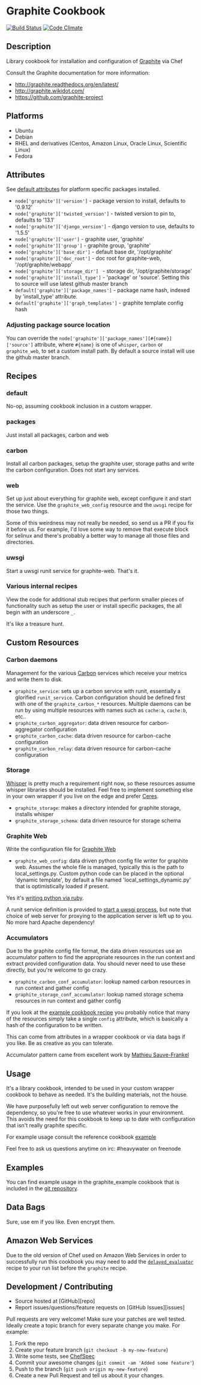 # Graphite Cookbook

[![Build Status](https://travis-ci.org/hw-cookbooks/graphite.svg?branch=master)](https://travis-ci.org/hw-cookbooks/graphite)
[![Code Climate](https://codeclimate.com/github/hw-cookbooks/graphite/badges/gpa.svg)](https://codeclimate.com/github/hw-cookbooks/graphite)

## Description

Library cookbook for installation and configuration of [Graphite](http://graphite.readthedocs.org) via Chef

Consult the Graphite documentation for more information:

- http://graphite.readthedocs.org/en/latest/
- http://graphite.wikidot.com/
- https://github.com/graphite-project

## Platforms

* Ubuntu
* Debian
* RHEL and derivatives (Centos, Amazon Linux, Oracle Linux, Scientific Linux)
* Fedora

## Attributes
See
[default attributes](https://github.com/hw-cookbooks/graphite/blob/master/attributes/default.rb#L48)
for platform specific packages installed.

- `node['graphite']['version']` - package version to install, defaults to '0.9.12'
- `node['graphite']['twisted_version']` - twisted version to pin to,
  defaults to '13.1'
- `node['graphite']['django_version']` - django version to use,
  defaults to '1.5.5'
- `node['graphite']['user']` - graphite user, 'graphite'
- `node['graphite']['group']` - graphite group, 'graphite'
- `node['graphite']['base_dir']` - default base dir, '/opt/graphite'
- `node['graphite']['doc_root']` - doc root for graphite-web, '/opt/graphite/webapp'
- `node['graphite']['storage_dir'] ` - storage dir, '/opt/graphite/storage'
- `node['graphite']['install_type']` - 'package' or 'source'. Setting
  this to source will use latest github master branch
- `default['graphite']['package_names']` - package name hash, indexed
  by 'install_type' attribute.
- `default['graphite']['graph_templates']` - graphite template config hash

### Adjusting package source location

You can override the
`node['graphite']['package_names'][#{name}]['source']` attribute,
where `#{name}` is one of `whisper`, `carbon` or `graphite_web`, to
set a custom install path. By default a source install will use the
github master branch.

## Recipes
### default

No-op, assuming cookbook inclusion in a custom wrapper.

### packages

Just install all packages, carbon and web

### carbon

Install all carbon packages, setup the graphite user, storage paths
and write the carbon configuration. Does not start any services.

### web

Set up just about everything for graphite web, except configure it and
start the service. Use the `graphite_web_config` resource and the
`uwsgi` recipe for those two things.

Some of this weirdness may not really be needed, so send us a PR if
you fix it before us. For example, I'd love some way to remove that
execute block for selinux and there's probably a better way to manage
all those files and directories.

### uwsgi

Start a uwsgi runit service for graphite-web. That's it.

### Various internal recipes

View the code for additional stub recipes that perform smaller pieces
of functionality such as setup the user or install specific packages,
the all begin with an underscore `_`.

It's like a treasure hunt.

## Custom Resources

### Carbon daemons
Management for the various
[Carbon](https://github.com/graphite-project/carbon) services which
receive your metrics and write them to disk.

* `graphite_service`: sets up a carbon service with runit, essentially
   a glorified `runit_service`. Carbon configuration should be defined
   first with one of the `graphite_carbon_*` resources. Multiple
   daemons can be run by using multiple resources with names such as
   `cache:a`, `cache:b`, etc..
* `graphite_carbon_aggregator`: data driven resource for carbon-aggregator configuration
* `graphite_carbon_cache`: data driven resource for carbon-cache configuration
* `graphite_carbon_relay`: data driven resource for carbon-cache configuration

### Storage
[Whisper](https://github.com/graphite-project/whisper) is
pretty much a requirement right now, so these resources assume whisper
libraries should be installed. Feel free to implement something else in
your own wrapper if you live on the edge and prefer [Ceres](https://github.com/graphite-project/ceres).

* `graphite_storage`: makes a directory intended for graphite storage,
  installs whisper
* `graphite_storage_schema`: data driven resource for storage schema 

### Graphite Web
Write the configuration file for [Graphite Web](https://github.com/graphite-project/graphite-web)

* `graphite_web_config`: data driven python config file writer for
   graphite web. Assumes the whole file is managed, typically this is
   the path to local_settings.py. Custom python code can be placed in
   the optional 'dynamic template', by default a file named
   'local_settings_dynamic.py' that is optimistically loaded if
   present.

Yes it's [writing python via ruby](https://github.com/hw-cookbooks/graphite/blob/master/libraries/chef_graphite_python.rb#L14).

A runit service definition is provided to [start a uwsgi process](https://github.com/hw-cookbooks/graphite/blob/master/example/graphite_example/recipes/single_node.rb#L105), but note that choice of web server for proxying to the application server is left up to you. No more hard Apache dependency!

### Accumulators
Due to the graphite config file format, the data driven resources use
an accumulator pattern to find the appropriate resources in the run
context and extract provided configuration data. You should never need
to use these directly, but you're welcome to go crazy.

* `graphite_carbon_conf_accumulator`: lookup named carbon resources in
  run context and gather config
* `graphite_storage_conf_accumulator`: lookup named storage schema
  resources in run context and gather config

If you look at the
[example cookbook recipe](https://github.com/hw-cookbooks/graphite/blob/master/example/graphite_example/recipes/single_node.rb#L6)
you probably notice that many of the resources simply take a single `config`
attribute, which is basically a hash of the configuration to be written.

This can come from attributes in a wrapper cookbook or via data bags
if you like. Be as creative as you can tolerate.

Accumulator pattern came from excellent work by [Mathieu Sauve-Frankel](https://github.com/kisoku/chef-accumulator)

## Usage

It's a library cookbook, intended to be used in your custom wrapper
cookbook to behave as needed. It's the building materials, not the
house.

We have purposefully left out web server configuration to remove the
dependency, so you're free to use whatever works in your environment.
This avoids the need for this cookbook to keep up to date with
configuration that isn't really graphite specific.

For example usage consult the reference cookbook [example](https://github.com/hw-cookbooks/graphite/tree/master/example/graphite_example/recipes)

Feel free to ask us questions anytime on irc: #heavywater on freenode

## Examples

You can find example usage in the graphite_example cookbook that is included in the [git repository](https://github.com/hw-cookbooks/graphite/blob/master/example/graphite_example/recipes/single_node.rb).

## Data Bags

Sure, use em if you like. Even encrypt them.

## Amazon Web Services

Due to the old version of Chef used on Amazon Web Services in order to
successfully run this cookbook you may need to add the
[`delayed_evaluator`](http://community.opscode.com/cookbooks/delayed_evaluator)
recipe to your run list before the `graphite` recipe.

## Development / Contributing

* Source hosted at [GitHub][repo]
* Report issues/questions/feature requests on [GitHub Issues][issues]

Pull requests are very welcome! Make sure your patches are well tested.
Ideally create a topic branch for every separate change you make. For
example:

1. Fork the repo
2. Create your feature branch (`git checkout -b my-new-feature`)
3. Write some tests, see [ChefSpec](https://github.com/sethvargo/chefspec)
4. Commit your awesome changes (`git commit -am 'Added some feature'`)
4. Push to the branch (`git push origin my-new-feature`)
5. Create a new Pull Request and tell us about it your changes.
